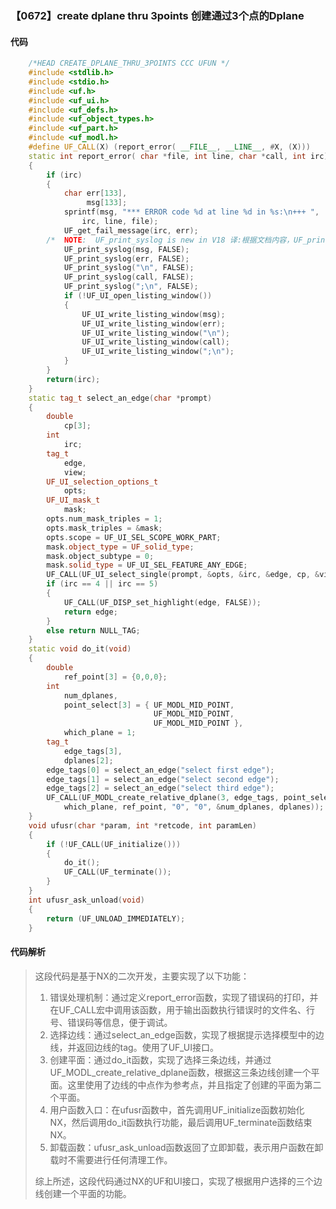 ### 【0672】create dplane thru 3points 创建通过3个点的Dplane

#### 代码

```cpp
    /*HEAD CREATE_DPLANE_THRU_3POINTS CCC UFUN */  
    #include <stdlib.h>  
    #include <stdio.h>  
    #include <uf.h>  
    #include <uf_ui.h>  
    #include <uf_defs.h>  
    #include <uf_object_types.h>  
    #include <uf_part.h>  
    #include <uf_modl.h>  
    #define UF_CALL(X) (report_error( __FILE__, __LINE__, #X, (X)))  
    static int report_error( char *file, int line, char *call, int irc)  
    {  
        if (irc)  
        {  
            char err[133],  
                 msg[133];  
            sprintf(msg, "*** ERROR code %d at line %d in %s:\n+++ ",  
                irc, line, file);  
            UF_get_fail_message(irc, err);  
        /*  NOTE:  UF_print_syslog is new in V18 译:根据文档内容，UF_print_syslog是在V18版本中新增的。 */  
            UF_print_syslog(msg, FALSE);  
            UF_print_syslog(err, FALSE);  
            UF_print_syslog("\n", FALSE);  
            UF_print_syslog(call, FALSE);  
            UF_print_syslog(";\n", FALSE);  
            if (!UF_UI_open_listing_window())  
            {  
                UF_UI_write_listing_window(msg);  
                UF_UI_write_listing_window(err);  
                UF_UI_write_listing_window("\n");  
                UF_UI_write_listing_window(call);  
                UF_UI_write_listing_window(";\n");  
            }  
        }  
        return(irc);  
    }  
    static tag_t select_an_edge(char *prompt)  
    {  
        double  
            cp[3];  
        int  
            irc;  
        tag_t  
            edge,  
            view;  
        UF_UI_selection_options_t  
            opts;  
        UF_UI_mask_t  
            mask;  
        opts.num_mask_triples = 1;  
        opts.mask_triples = &mask;  
        opts.scope = UF_UI_SEL_SCOPE_WORK_PART;  
        mask.object_type = UF_solid_type;  
        mask.object_subtype = 0;  
        mask.solid_type = UF_UI_SEL_FEATURE_ANY_EDGE;  
        UF_CALL(UF_UI_select_single(prompt, &opts, &irc, &edge, cp, &view));  
        if (irc == 4 || irc == 5)  
        {  
            UF_CALL(UF_DISP_set_highlight(edge, FALSE));  
            return edge;  
        }  
        else return NULL_TAG;  
    }  
    static void do_it(void)  
    {  
        double  
            ref_point[3] = {0,0,0};  
        int  
            num_dplanes,  
            point_select[3] = { UF_MODL_MID_POINT,  
                                UF_MODL_MID_POINT,  
                                UF_MODL_MID_POINT },  
            which_plane = 1;  
        tag_t  
            edge_tags[3],  
            dplanes[2];  
        edge_tags[0] = select_an_edge("select first edge");  
        edge_tags[1] = select_an_edge("select second edge");  
        edge_tags[2] = select_an_edge("select third edge");  
        UF_CALL(UF_MODL_create_relative_dplane(3, edge_tags, point_select,  
            which_plane, ref_point, "0", "0", &num_dplanes, dplanes));  
    }  
    void ufusr(char *param, int *retcode, int paramLen)  
    {  
        if (!UF_CALL(UF_initialize()))  
        {  
            do_it();  
            UF_CALL(UF_terminate());  
        }  
    }  
    int ufusr_ask_unload(void)  
    {  
        return (UF_UNLOAD_IMMEDIATELY);  
    }

```

#### 代码解析

> 这段代码是基于NX的二次开发，主要实现了以下功能：
>
> 1. 错误处理机制：通过定义report_error函数，实现了错误码的打印，并在UF_CALL宏中调用该函数，用于输出函数执行错误时的文件名、行号、错误码等信息，便于调试。
> 2. 选择边线：通过select_an_edge函数，实现了根据提示选择模型中的边线，并返回边线的tag。使用了UF_UI接口。
> 3. 创建平面：通过do_it函数，实现了选择三条边线，并通过UF_MODL_create_relative_dplane函数，根据这三条边线创建一个平面。这里使用了边线的中点作为参考点，并且指定了创建的平面为第二个平面。
> 4. 用户函数入口：在ufusr函数中，首先调用UF_initialize函数初始化NX，然后调用do_it函数执行功能，最后调用UF_terminate函数结束NX。
> 5. 卸载函数：ufusr_ask_unload函数返回了立即卸载，表示用户函数在卸载时不需要进行任何清理工作。
>
> 综上所述，这段代码通过NX的UF和UI接口，实现了根据用户选择的三个边线创建一个平面的功能。
>
